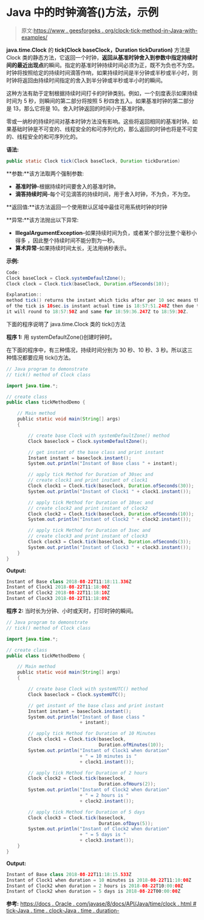 # Java 中的时钟滴答()方法，示例

> 原文:[https://www . geesforgeks . org/clock-tick-method-in-Java-with-examples/](https://www.geeksforgeeks.org/clock-tick-method-in-java-with-examples/)

**java.time.Clock** 的 **tick(Clock baseClock，Duration tickDuration)** 方法是 Clock 类的静态方法，它返回一个时钟，**返回从基准时钟舍入到参数中指定持续时间的最近出现点**的瞬间。指定的基准时钟持续时间必须为正，既不为负也不为空。时钟将按照给定的持续时间滴答作响，如果持续时间是半分钟或半秒或半小时，则时钟将返回由持续时间指定的舍入到半分钟或半秒或半小时的瞬间。

这种方法有助于定制根据持续时间打卡的时钟类别。例如，一个刻度表示如果持续时间为 5 秒，则瞬间的第二部分将按照 5 秒四舍五入。如果基准时钟的第二部分是 13，那么它将是 10。舍入时钟返回的时间小于基准时钟。

零或一纳秒的持续时间对基本时钟方法没有影响。这些将返回相同的基准时钟。如果基础时钟是不可变的、线程安全的和可序列化的，那么返回的时钟也将是不可变的、线程安全的和可序列化的。

**语法:**

```java
public static Clock tick(Clock baseClock, Duration tickDuration)
```

**参数:**该方法取两个强制参数:

*   **基准时钟**–根据持续时间要舍入的基准时钟。
*   **滴答持续时间**–每个可见滴答的持续时间，用于舍入时钟，不为负，不为空。

**返回值:**该方法返回一个使用默认区域中最佳可用系统时钟的时钟

**异常:**该方法抛出以下异常:

*   **IllegalArgumentException**–如果持续时间为负，或者某个部分比整个毫秒小得多
    ，因此整个持续时间不能分割为一秒。
*   **算术异常**–如果持续时间太长，无法用纳秒表示。

**示例:**

```java
Code:
Clock baseClock = Clock.systemDefaultZone();
Clock clock = Clock.tick(baseClock, Duration.ofSeconds(10));

Explanation::
method tick() returns the instant which ticks after per 10 sec means the duration 
of the tick is 10sec.is instant actual time is 18:57:51.248Z then due to 10sec duration
it will round to 18:57:50Z and same for 18:59:36.247Z to 18:59:30Z.

```

下面的程序说明了 java.time.Clock 类的 tick()方法

**程序 1:** 用 systemDefaultZone()创建时钟时。

在下面的程序中，有三种情况，持续时间分别为 30 秒、10 秒、3 秒。所以这三种情况都要应用 tick()方法。

```java
// Java program to demonstrate
// tick() method of Clock class

import java.time.*;

// create class
public class tickMethodDemo {

    // Main method
    public static void main(String[] args)
    {

        // create base Clock with systemDefaultZone() method
        Clock baseclock = Clock.systemDefaultZone();

        // get instant of the base class and print instant
        Instant instant = baseclock.instant();
        System.out.println("Instant of Base class " + instant);

        // apply tick Method for Duration of 30sec and
        // create clock1 and print instant of clock1
        Clock clock1 = Clock.tick(baseclock, Duration.ofSeconds(30));
        System.out.println("Instant of Clock1 " + clock1.instant());

        // apply tick Method for Duration of 10sec and
        // create clock2 and print instant of clock2
        Clock clock2 = Clock.tick(baseclock, Duration.ofSeconds(10));
        System.out.println("Instant of Clock2 " + clock2.instant());

        // apply tick Method for Duration of 3sec and
        // create clock3 and print instant of clock3
        Clock clock3 = Clock.tick(baseclock, Duration.ofSeconds(3));
        System.out.println("Instant of Clock3 " + clock3.instant());
    }
}
```

**Output:**

```java
Instant of Base class 2018-08-22T11:18:11.336Z
Instant of Clock1 2018-08-22T11:18:00Z
Instant of Clock2 2018-08-22T11:18:10Z
Instant of Clock3 2018-08-22T11:18:09Z

```

**程序 2:** 当时长为分钟、小时或天时，打印时钟的瞬间。

```java
// Java program to demonstrate
// tick() method of Clock class

import java.time.*;

// create class
public class tickMethodDemo {

    // Main method
    public static void main(String[] args)
    {

        // create base Clock with systemUTC() method
        Clock baseclock = Clock.systemUTC();

        // get instant of the base class and print instant
        Instant instant = baseclock.instant();
        System.out.println("Instant of Base class "
                           + instant);

        // apply tick Method for Duration of 10 Minutes
        Clock clock1 = Clock.tick(baseclock,
                                  Duration.ofMinutes(10));
        System.out.println("Instant of Clock1 when duration"
                           + " = 10 minutes is "
                           + clock1.instant());

        // apply tick Method for Duration of 2 hours
        Clock clock2 = Clock.tick(baseclock,
                                  Duration.ofHours(2));
        System.out.println("Instant of Clock2 when duration"
                           + " = 2 hours is "
                           + clock2.instant());

        // apply tick Method for Duration of 5 days
        Clock clock3 = Clock.tick(baseclock,
                                  Duration.ofDays(5));
        System.out.println("Instant of Clock2 when duration"
                           + " = 5 days is "
                           + clock3.instant());
    }
}
```

**Output:**

```java
Instant of Base class 2018-08-22T11:18:15.533Z
Instant of Clock1 when duration = 10 minutes is 2018-08-22T11:10:00Z
Instant of Clock2 when duration = 2 hours is 2018-08-22T10:00:00Z
Instant of Clock2 when duration = 5 days is 2018-08-22T00:00:00Z

```

**参考:**
[https://docs . Oracle . com/javase/8/docs/API/Java/time/clock . html # tick-Java . time . clock-Java . time . duration-](https://docs.oracle.com/javase/8/docs/api/java/time/Clock.html#tick-java.time.Clock-java.time.Duration-)